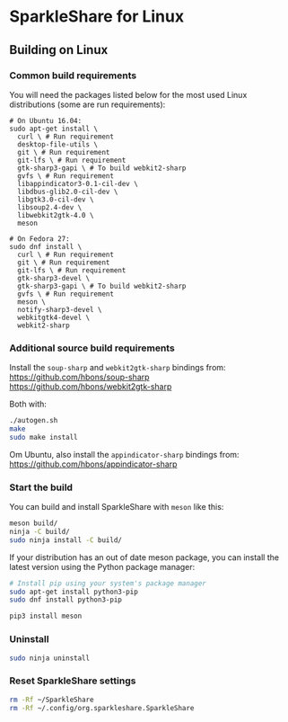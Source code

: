 # SparkleShare for Linux

## Building on Linux

### Common build requirements

You will need the packages listed below for the most used Linux distributions (some are run requirements):  

```shell
# On Ubuntu 16.04:
sudo apt-get install \
  curl \ # Run requirement
  desktop-file-utils \
  git \ # Run requirement
  git-lfs \ # Run requirement
  gtk-sharp3-gapi \ # To build webkit2-sharp
  gvfs \ # Run requirement
  libappindicator3-0.1-cil-dev \
  libdbus-glib2.0-cil-dev \
  libgtk3.0-cil-dev \
  libsoup2.4-dev \
  libwebkit2gtk-4.0 \
  meson

# On Fedora 27:
sudo dnf install \
  curl \ # Run requirement
  git \ # Run requirement
  git-lfs \ # Run requirement
  gtk-sharp3-devel \
  gtk-sharp3-gapi \ # To build webkit2-sharp
  gvfs \ # Run requirement
  meson \
  notify-sharp3-devel \
  webkitgtk4-devel \
  webkit2-sharp
```


### Additional source build requirements

Install the `soup-sharp` and `webkit2gtk-sharp` bindings from: 
https://github.com/hbons/soup-sharp  
https://github.com/hbons/webkit2gtk-sharp

Both with:

```bash
./autogen.sh
make
sudo make install
```

Om Ubuntu, also install the `appindicator-sharp` bindings from:
https://github.com/hbons/appindicator-sharp


### Start the build

You can build and install SparkleShare with `meson` like this:

```bash
meson build/
ninja -C build/
sudo ninja install -C build/
```


If your distribution has an out of date meson package, you can install the latest version using the Python package manager:

```bash
# Install pip using your system's package manager
sudo apt-get install python3-pip
sudo dnf install python3-pip

pip3 install meson
```


### Uninstall

```bash
sudo ninja uninstall
```


### Reset SparkleShare settings

```bash
rm -Rf ~/SparkleShare
rm -Rf ~/.config/org.sparkleshare.SparkleShare
```

